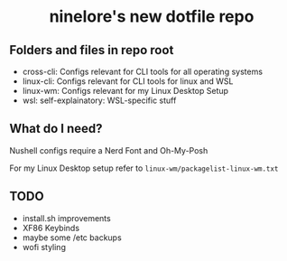 <h1 align="center">ninelore's new dotfile repo</h1>

## Folders and files in repo root

- cross-cli: Configs relevant for CLI tools for all operating systems
- linux-cli: Configs relevant for CLI tools for linux and WSL
- linux-wm: Configs relevant for my Linux Desktop Setup
- wsl: self-explainatory: WSL-specific stuff

## What do I need?

Nushell configs require a Nerd Font and Oh-My-Posh

For my Linux Desktop setup refer to `linux-wm/packagelist-linux-wm.txt`

## TODO

- install.sh improvements
- XF86 Keybinds
- maybe some /etc backups
- wofi styling
